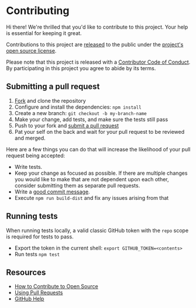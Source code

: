 # Contributing

[fork]: https://github.com/erlef/setup-beam/fork
[pr]: https://github.com/erlef/setup-beam/compare
[code-of-conduct]: https://github.com/erlef/.github/blob/main/CODE_OF_CONDUCT.md

Hi there! We're thrilled that you'd like to contribute to this project. Your help is essential for
keeping it great.

Contributions to this project are
[released](https://help.github.com/articles/github-terms-of-service/#6-contributions-under-repository-license)
to the public under the [project's open source license](LICENSE.md).

Please note that this project is released with a [Contributor Code of Conduct][code-of-conduct]. By
participating in this project you agree to abide by its terms.

## Submitting a pull request

1. [Fork][fork] and clone the repository
1. Configure and install the dependencies: `npm install`
1. Create a new branch: `git checkout -b my-branch-name`
1. Make your change, add tests, and make sure the tests still pass
1. Push to your fork and [submit a pull request][pr]
1. Pat your self on the back and wait for your pull request to be reviewed and merged.

Here are a few things you can do that will increase the likelihood of your pull request being accepted:

- Write tests.
- Keep your change as focused as possible. If there are multiple changes you would like to make that
are not dependent upon each other, consider submitting them as separate pull requests.
- Write a [good commit message](http://tbaggery.com/2008/04/19/a-note-about-git-commit-messages.html).
- Execute `npm run build-dist` and fix any issues arising from that

## Running tests

When running tests locally, a valid classic GitHub token with the `repo` scope is required for tests
to pass.

- Export the token in the current shell: `export GITHUB_TOKEN=<contents>`
- Run tests `npm test`

## Resources

- [How to Contribute to Open Source](https://opensource.guide/how-to-contribute/)
- [Using Pull Requests](https://help.github.com/articles/about-pull-requests/)
- [GitHub Help](https://help.github.com)
